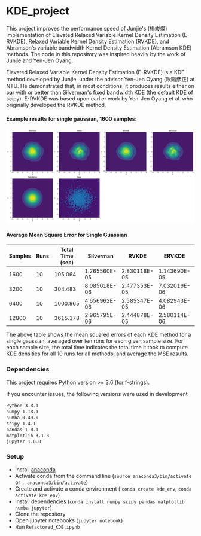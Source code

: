 # KDE_project

This project improves the performance speed of Junjie's (楊竣傑) implementation of Elevated Relaxed Variable Kernel Density Estimation (E-RVKDE), Relaxed Variable Kernel Density Estimation (RVKDE), and Abramson's variable bandwidth Kernel Density Estimation (Abramson KDE) methods. The code in this repository was inspired heavily by the work of Junjie and Yen-Jen Oyang.

Elevated Relaxed Variable Kernel Density Estimation (E-RVKDE) is a KDE method developed by Junjie, under the advisor Yen-Jen Oyang (歐陽彥正) at NTU. He demonstrated that, in most conditions, it produces results either on par with or better than Silverman's fixed bandwidth KDE (the default KDE of scipy). E-RVKDE was based upon earlier work by Yen-Jen Oyang et al. who originally developed the RVKDE method.

#### Example results for single gaussian, 1600 samples:
![KDE results](https://github.com/johngilbert2000/KDE_project/blob/master/kde_results/kde_plots/kde_1600_0.png)

#### Average Mean Square Error for Single Guassian

Samples |	Runs |	Total Time (sec) |	Silverman | RVKDE |	ERVKDE |	Abramson
--- | --- | --- | --- | --- | --- | ---
1600 | 10 | 105.064 | 1.265560E-05 | 2.830118E-05 | 1.143690E-05 | 2.762575E-05
3200 | 10 | 304.483 | 8.085018E-06 | 2.477353E-05 | 7.032016E-06 | 1.315627E-05
6400 | 10 | 1000.965 | 4.656962E-06 | 2.585347E-05 | 4.082943E-06 | 7.097434E-06
12800 | 10 | 3615.178 | 2.965795E-06 | 2.444878E-05 | 2.580114E-06 | 3.526277E-06

The above table shows the mean squared errors of each KDE method for a single gaussian, averaged over ten runs for each given sample size. For each sample size, the total time indicates the total time it took to compute KDE densities for all 10 runs for all methods, and average the MSE results.

### Dependencies

This project requires Python version >= 3.6 (for f-strings).

If you encounter issues, the following versions were used in development
```
Python 3.8.1
numpy 1.18.1
numba 0.49.0
scipy 1.4.1
pandas 1.0.1
matplotlib 3.1.3
jupyter 1.0.0
```

### Setup
- Install [anaconda](https://docs.anaconda.com/anaconda/install/)
- Activate conda from the command line (`source anaconda3/bin/activate` or `. anaconda3/bin/activate`)
- Create and activate a conda environment ( `conda create kde_env`; `conda activate kde_env`)
- Install dependencies (`conda install numpy scipy pandas matplotlib numba jupyter`)
- Clone the repository
- Open jupyter notebooks (`jupyter notebook`)
- Run `Refactored_KDE.ipynb`
